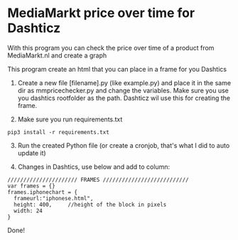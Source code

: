 # MediaMarkt price over time for Dashticz
With this program you can check the price over time of a product from MediaMarkt.nl and create a graph

This program create an html that you can place in a frame for you Dashtics

1) Create a new file [filename].py (like example.py) and place it in the same dir as mmpricechecker.py and change the variables.
Make sure you use you dashtics rootfolder as the path. Dashticz wil use this for creating the frame.

2) Make sure you run requirements.txt
```
pip3 install -r requirements.txt
```

3) Run the created Python file (or create a cronjob, that's what I did to auto update it)

4) Changes in Dashtics, use below and add to column:

``` 
////////////////////// FRAMES ///////////////////////////
var frames = {}
frames.iphonechart = {
  frameurl:"iphonese.html",
  height: 400,     //height of the block in pixels
  width: 24
}
```

Done!
